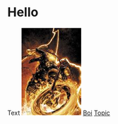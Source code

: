 # Hello
Text
![Bad Day](https://github.com/GonzoBFMC/GonzoBFMC.github.io/blob/master/th.jpg)
[Boi](GonzoBFMC.github.io/bio.html)
[Topic](GonzoBFMC.github.io/topic.html)
